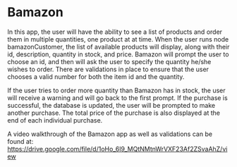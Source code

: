 # Bamazon

In this app, the user will have the ability to see a list of products and order them in multiple quantities, one product at at time. When the user runs node bamazonCustomer, the list of available products will display, along with their id, description, quantity in stock, and price. Bamazon will prompt the user to choose an id, and then will ask the user to specify the quantity he/she wishes to order. There are validations in place to ensure that the user chooses a valid number for both the item id and the quantity.

If the user tries to order more quantity than Bamazon has in stock, the user will receive a warning and will go back to the first prompt. If the purchase is successful, the database is updated, the user will be prompted to make another purchase. The total price of the purchase is also displayed at the end of each individual purchase. 

A video walkthrough of the Bamazon app as well as validations can be found at:
https://drive.google.com/file/d/1oHo_6l9_MQtNMtnWrVXF23Af2ZSvaAhZ/view